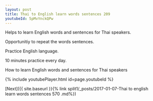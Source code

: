 ```yaml
---
layout: post
title: Thai to English learn words sentences 209 
youtubeId: 5pMvYnckQPw
---
```

 
 
Helps to learn English words and sentences for Thai speakers.

Opportunitiy to repeat the words sentences. 

Practice English language. 
 
10 minutes practice every day. 
 
How to learn English words and sentences for Thai speakers 
 
{% include youtubePlayer.html id=page.youtubeId %}
 
 
[Next]({{ site.baseurl }}{% link  split1/_posts/2017-01-07-Thai to english learn words sentences 570 .md%})
 
